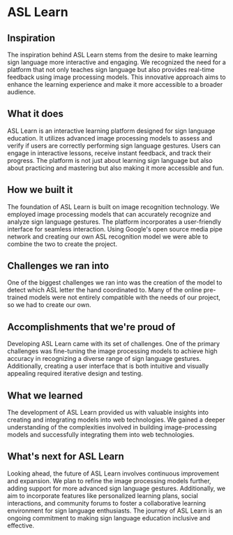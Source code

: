 # ASL Learn

## Inspiration
The inspiration behind ASL Learn stems from the desire to make learning sign language more interactive and engaging. We recognized the need for a platform that not only teaches sign language but also provides real-time feedback using image processing models. This innovative approach aims to enhance the learning experience and make it more accessible to a broader audience.

## What it does
ASL Learn is an interactive learning platform designed for sign language education. It utilizes advanced image processing models to assess and verify if users are correctly performing sign language gestures. Users can engage in interactive lessons, receive instant feedback, and track their progress. The platform is not just about learning sign language but also about practicing and mastering but also making it more accessible and fun.

## How we built it
The foundation of ASL Learn is built on image recognition technology. We employed image processing models that can accurately recognize and analyze sign language gestures. The platform incorporates a user-friendly interface for seamless interaction. Using Google's open source media pipe network and creating our own ASL recognition model we were able to combine the two to create the project.

## Challenges we ran into
One of the biggest challenges we ran into was the creation of the model to detect which ASL letter the hand coordinated to. Many of the online pre-trained models were not entirely compatible with the needs of our project, so we had to create our own.

## Accomplishments that we're proud of
Developing ASL Learn came with its set of challenges. One of the primary challenges was fine-tuning the image processing models to achieve high accuracy in recognizing a diverse range of sign language gestures. Additionally, creating a user interface that is both intuitive and visually appealing required iterative design and testing.

## What we learned
The development of ASL Learn provided us with valuable insights into creating and integrating models into web technologies. We gained a deeper understanding of the complexities involved in building image-processing models and successfully integrating them into web technologies.

## What's next for ASL Learn
Looking ahead, the future of ASL Learn involves continuous improvement and expansion. We plan to refine the image processing models further, adding support for more advanced sign language gestures. Additionally, we aim to incorporate features like personalized learning plans, social interactions, and community forums to foster a collaborative learning environment for sign language enthusiasts. The journey of ASL Learn is an ongoing commitment to making sign language education inclusive and effective.
